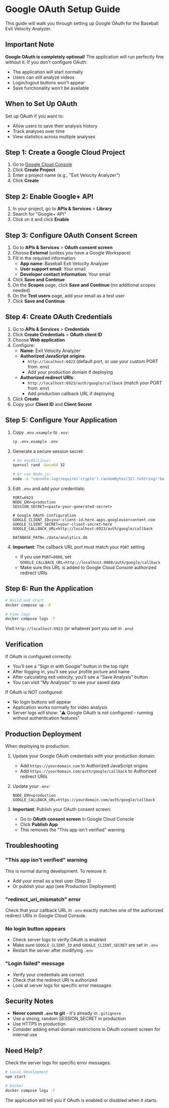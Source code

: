 # Google OAuth Setup Guide

This guide will walk you through setting up Google OAuth for the Baseball Exit Velocity Analyzer.

## Important Note

**Google OAuth is completely optional!** The application will run perfectly fine without it. If you don't configure OAuth:
- The application will start normally
- Users can still analyze videos
- Login/logout buttons won't appear
- Save functionality won't be available

## When to Set Up OAuth

Set up OAuth if you want to:
- Allow users to save their analysis history
- Track analyses over time
- View statistics across multiple analyses

## Step 1: Create a Google Cloud Project

1. Go to [Google Cloud Console](https://console.cloud.google.com/)
2. Click **Create Project**
3. Enter a project name (e.g., "Exit Velocity Analyzer")
4. Click **Create**

## Step 2: Enable Google+ API

1. In your project, go to **APIs & Services** > **Library**
2. Search for "Google+ API"
3. Click on it and click **Enable**

## Step 3: Configure OAuth Consent Screen

1. Go to **APIs & Services** > **OAuth consent screen**
2. Choose **External** (unless you have a Google Workspace)
3. Fill in the required information:
   - **App name**: Baseball Exit Velocity Analyzer
   - **User support email**: Your email
   - **Developer contact information**: Your email
4. Click **Save and Continue**
5. On the **Scopes** page, click **Save and Continue** (no additional scopes needed)
6. On the **Test users** page, add your email as a test user
7. Click **Save and Continue**

## Step 4: Create OAuth Credentials

1. Go to **APIs & Services** > **Credentials**
2. Click **Create Credentials** > **OAuth client ID**
3. Choose **Web application**
4. Configure:
   - **Name**: Exit Velocity Analyzer
   - **Authorized JavaScript origins**:
     - `http://localhost:6923` (default port, or use your custom PORT from .env)
     - Add your production domain if deploying
   - **Authorized redirect URIs**:
     - `http://localhost:6923/auth/google/callback` (match your PORT from .env)
     - Add production callback URL if deploying
5. Click **Create**
6. Copy your **Client ID** and **Client Secret**

## Step 5: Configure Your Application

1. Copy `.env.example` to `.env`:
   ```bash
   cp .env.example .env
   ```

2. Generate a secure session secret:
   ```bash
   # On macOS/Linux:
   openssl rand -base64 32

   # Or use Node.js:
   node -e "console.log(require('crypto').randomBytes(32).toString('base64'))"
   ```

3. Edit `.env` and add your credentials:
   ```
   PORT=6923
   NODE_ENV=production
   SESSION_SECRET=<paste-your-generated-secret>

   # Google OAuth Configuration
   GOOGLE_CLIENT_ID=your-client-id-here.apps.googleusercontent.com
   GOOGLE_CLIENT_SECRET=your-client-secret-here
   GOOGLE_CALLBACK_URL=http://localhost:6923/auth/google/callback

   DATABASE_PATH=./data/analytics.db
   ```

4. **Important**: The callback URL port must match your `PORT` setting
   - If you use `PORT=8080`, set `GOOGLE_CALLBACK_URL=http://localhost:8080/auth/google/callback`
   - Make sure this URL is added to Google Cloud Console authorized redirect URIs

## Step 6: Run the Application

```bash
# Build and start
docker compose up -d

# View logs
docker compose logs -f
```

Visit `http://localhost:6923` (or whatever port you set in `.env`)

## Verification

If OAuth is configured correctly:
- You'll see a "Sign in with Google" button in the top right
- After logging in, you'll see your profile picture and name
- After calculating exit velocity, you'll see a "Save Analysis" button
- You can visit "My Analyses" to see your saved data

If OAuth is NOT configured:
- No login buttons will appear
- Application works normally for video analysis
- Server logs will show: "⚠ Google OAuth is not configured - running without authentication features"

## Production Deployment

When deploying to production:

1. Update your Google OAuth credentials with your production domain:
   - Add `https://yourdomain.com` to Authorized JavaScript origins
   - Add `https://yourdomain.com/auth/google/callback` to Authorized redirect URIs

2. Update your `.env`:
   ```
   NODE_ENV=production
   GOOGLE_CALLBACK_URL=https://yourdomain.com/auth/google/callback
   ```

3. **Important**: Publish your OAuth consent screen:
   - Go to **OAuth consent screen** in Google Cloud Console
   - Click **Publish App**
   - This removes the "This app isn't verified" warning

## Troubleshooting

### "This app isn't verified" warning

This is normal during development. To remove it:
- Add your email as a test user (Step 3)
- Or publish your app (see Production Deployment)

### "redirect_uri_mismatch" error

Check that your callback URL in `.env` exactly matches one of the authorized redirect URIs in Google Cloud Console.

### No login button appears

- Check server logs to verify OAuth is enabled
- Make sure `GOOGLE_CLIENT_ID` and `GOOGLE_CLIENT_SECRET` are set in `.env`
- Restart the server after modifying `.env`

### "Login failed" message

- Verify your credentials are correct
- Check that the redirect URI is authorized
- Look at server logs for specific error messages

## Security Notes

- **Never commit `.env` to git** - it's already in `.gitignore`
- Use a strong, random SESSION_SECRET in production
- Use HTTPS in production
- Consider adding email domain restrictions in OAuth consent screen for internal use

## Need Help?

Check the server logs for specific error messages:
```bash
# Local development
npm start

# Docker
docker compose logs -f
```

The application will tell you if OAuth is enabled or disabled when it starts.
